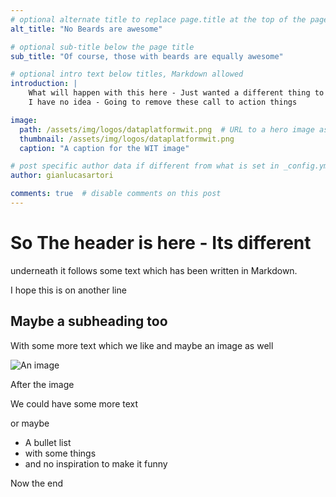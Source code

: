 ```yaml
---
# optional alternate title to replace page.title at the top of the page
alt_title: "No Beards are awesome"

# optional sub-title below the page title
sub_title: "Of course, those with beards are equally awesome"

# optional intro text below titles, Markdown allowed
introduction: |
    What will happen with this here - Just wanted a different thing to see what we get
    I have no idea - Going to remove these call to action things

image: 
  path: /assets/img/logos/dataplatformwit.png  # URL to a hero image associated with the post (e.g., /assets/page-pic.jpg)
  thumbnail: /assets/img/logos/dataplatformwit.png
  caption: "A caption for the WIT image"

# post specific author data if different from what is set in _config.yml 
author: gianlucasartori

comments: true  # disable comments on this post
---
```


# So The header is here - Its different

underneath it follows some text which has been written in Markdown.  

I hope this is on another line

## Maybe a subheading too

With some more text which we like and maybe an image as well

<!--more-->

![An image](/datasaturdays-blog/assets/img/logos/dataplatformwit.png)

After the image

We could have some more text

or maybe  

- A bullet list
- with some things
- and no inspiration to make it funny

Now the end